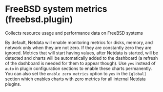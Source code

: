 <!--
title: "FreeBSD system metrics (freebsd.plugin)"
custom_edit_url: "https://github.com/netdata/netdata/edit/master/collectors/freebsd.plugin/README.md"
sidebar_label: "FreeBSD system metrics (freebsd.plugin)"
learn_status: "Published"
learn_topic_type: "References"
learn_rel_path: "Integrations/Monitor/System metrics"
-->

# FreeBSD system metrics (freebsd.plugin)

Collects resource usage and performance data on FreeBSD systems

By default, Netdata will enable monitoring metrics for disks, memory, and network only when they are not zero. If they are constantly zero they are ignored. Metrics that will start having values, after Netdata is started, will be detected and charts will be automatically added to the dashboard (a refresh of the dashboard is needed for them to appear though). Use `yes` instead of `auto` in plugin configuration sections to enable these charts permanently. You can also set the `enable zero metrics` option to `yes` in the `[global]` section which enables charts with zero metrics for all internal Netdata plugins.


